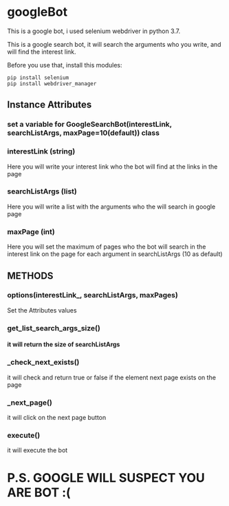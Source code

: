 # googleBot
This is a google bot, i used selenium webdriver in python 3.7.

This is a google search bot, it will search the arguments who you write, and will find the interest link.

Before you use that, install this modules:
```
pip install selenium
pip install webdriver_manager
```

## Instance Attributes

### set a variable for GoogleSearchBot(interestLink, searchListArgs, maxPage=10(default)) class

### interestLink (string)
 Here you will write your interest link who the bot will find at the links in the page

### searchListArgs (list)
 Here you will write a list with the arguments who the will search in google page

### maxPage (int)
 Here you will set the maximum of pages who the bot will search in the interest link on the page for each argument in searchListArgs (10 as default) 

## METHODS
### options(interestLink_, searchListArgs, maxPages)
 Set the Attributes values

### get_list_search_args_size()
#### it will return the size of searchListArgs

### _check_next_exists()
 it will check and return true or false if the element next page exists on the page

### _next_page()
 it will click on the next page button

### execute()
 it will execute the bot

# P.S. GOOGLE WILL SUSPECT YOU ARE BOT :(
